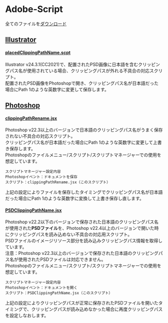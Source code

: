 # Adobe-Script
全てのファイルを[ダウンロード](https://github.com/sakura-ikeda/Adobe-Script/archive/refs/heads/main.zip)

## [Illustrator](https://github.com/sakura-ikeda/Adobe-Script/tree/main/Illustrator)
#### [placedClippingPathName.scpt](https://github.com/sakura-ikeda/Adobe-Script/blob/main/Illustrator/placedClippingPathName.scpt)
Illustrator v24.3.1(CC2021)で、配置されたPSD画像に日本語を含むクリッピングパス名が使用されている場合、クリッピングパスが外れる不具合の対応スクリプト。<br>
配置されたPSD画像をPhotoshopで開き、クリッピングパス名が日本語だった場合にPath 1のような英数字に変更して保存します。<br>

## [Photoshop](https://github.com/sakura-ikeda/Adobe-Script/tree/main/Photoshop)

#### [clippingPathRename.jsx](https://github.com/sakura-ikeda/Adobe-Script/blob/main/Photoshop/clippingPathRename.jsx)
Photoshop v22.3以上のバージョンで日本語のクリッピングパス名がうまく保存されない不具合の対応スクリプト。<br>
クリッピングパス名が日本語だった場合にPath 1のような英数字に変更して上書き保存します。<br>
Photoshopのファイルメニュー/スクリプト/スクリプトマネージャーでの使用を想定しています。<br>
```
スクリプトマネージャー設定内容
Photoshopイベント：ドキュメントを保存
スクリプト：clippingPathRename.jsx（このスクリプト）
```   
上記の設定によりファイルを保存したタイミングでクリッピングパス名が日本語だった場合にPath 1のような英数字に変換して上書き保存し直します。<br>

#### [PSDClippingPathName.jsx](https://github.com/sakura-ikeda/Adobe-Script/blob/main/Photoshop/PSDClippingPathName.jsx)
Photoshop v22.2以下のバージョンで保存された日本語のクリッピングパス名が使用された**PSDファイル**を、Photoshop v22.4以上のバージョンで開いた時にクリッピングパスを読み込めない不具合の対応用スクリプト。<br>
PSDファイルのイメージリソース部分を読み込みクリッピングパス情報を取得しています。<br>
注意：Photoshop v22.3以上のバージョンで保存された日本語のクリッピングパス名が使用されたPSDファイルは対応できません。<br>
Photoshopのファイルメニュー/スクリプト/スクリプトマネージャーでの使用を想定しています。<br>
```
スクリプトマネージャー設定内容
Photoshopイベント：ドキュメントを開く
スクリプト：PSDClippingPathName.jsx（このスクリプト）
```
上記の設定によりクリッピングパスが正常に保存されたPSDファイルを開いたタイミングで、クリッピングパスが読み込めなかった場合に再度クリッピングパスを設定しなおします。
